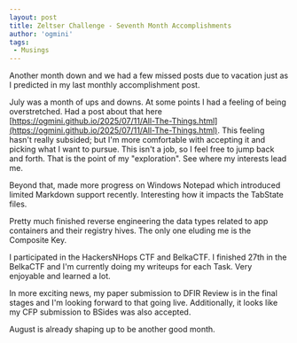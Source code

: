```yaml
---
layout: post
title: Zeltser Challenge - Seventh Month Accomplishments
author: 'ogmini'
tags:
 - Musings
---
```


Another month down and we had a few missed posts due to vacation just as I predicted in my last monthly accomplishment post. 

July was a month of ups and downs. At some points I had a feeling of being overstretched. Had a post about that here [https://ogmini.github.io/2025/07/11/All-The-Things.html](https://ogmini.github.io/2025/07/11/All-The-Things.html). This feeling hasn't really subsided; but I'm more comfortable with accepting it and picking what I want to pursue. This isn't a job, so I feel free to jump back and forth. That is the point of my "exploration". See where my interests lead me. 

Beyond that, made more progress on Windows Notepad which introduced limited Markdown support recently. Interesting how it impacts the TabState files. 

Pretty much finished reverse engineering the data types related to app containers and their registry hives. The only one eluding me is the Composite Key. 

I participated in the HackersNHops CTF and BelkaCTF. I finished 27th in the BelkaCTF and I'm currently doing my writeups for each Task. Very enjoyable and learned a lot. 

In more exciting news, my paper submission to DFIR Review is in the final stages and I'm looking forward to that going live. Additionally, it looks like my CFP submission to BSides was also accepted. 

August is already shaping up to be another good month.
